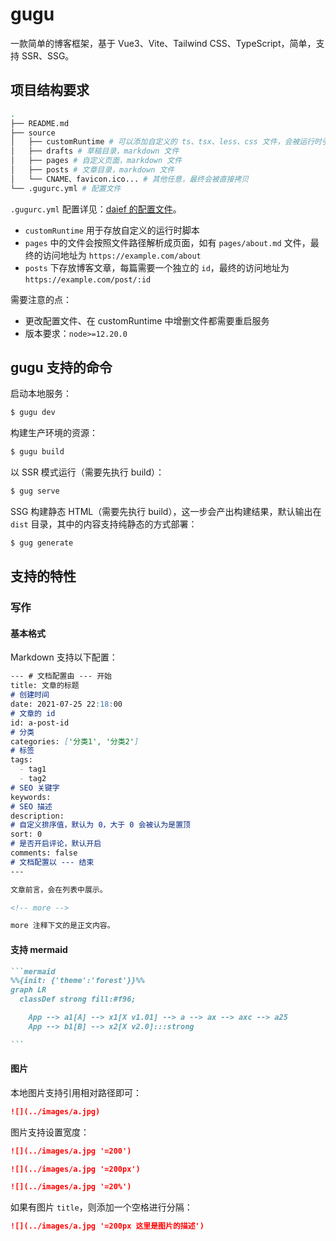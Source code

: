 # gugu

一款简单的博客框架，基于 Vue3、Vite、Tailwind CSS、TypeScript，简单，支持 SSR、SSG。

## 项目结构要求

```bash
.
├── README.md
├── source
│   ├── customRuntime # 可以添加自定义的 ts、tsx、less、css 文件，会被运行时引入
│   ├── drafts # 草稿目录，markdown 文件
│   ├── pages # 自定义页面，markdown 文件
│   ├── posts # 文章目录，markdown 文件
│   └── CNAME、favicon.ico... # 其他任意，最终会被直接拷贝
└── .gugurc.yml # 配置文件
```

`.gugurc.yml` 配置详见：[daief 的配置文件](../../.gugurc.yml)。

- `customRuntime` 用于存放自定义的运行时脚本
- `pages` 中的文件会按照文件路径解析成页面，如有 `pages/about.md` 文件，最终的访问地址为 `https://example.com/about`
- `posts` 下存放博客文章，每篇需要一个独立的 `id`，最终的访问地址为 `https://example.com/post/:id`

需要注意的点：

- 更改配置文件、在 customRuntime 中增删文件都需要重启服务
- 版本要求：`node>=12.20.0`

## gugu 支持的命令

启动本地服务：

```bash
$ gugu dev
```

构建生产环境的资源：

```bash
$ gugu build
```

以 SSR 模式运行（需要先执行 build）：

```bash
$ gug serve
```

SSG 构建静态 HTML（需要先执行 build），这一步会产出构建结果，默认输出在 `dist` 目录，其中的内容支持纯静态的方式部署：

```bash
$ gug generate
```

## 支持的特性

### 写作

#### 基本格式

Markdown 支持以下配置：

```md
--- # 文档配置由 --- 开始
title: 文章的标题
# 创建时间
date: 2021-07-25 22:18:00
# 文章的 id
id: a-post-id
# 分类
categories: ['分类1', '分类2']
# 标签
tags:
  - tag1
  - tag2
# SEO 关键字
keywords:
# SEO 描述
description:
# 自定义排序值，默认为 0，大于 0 会被认为是置顶
sort: 0
# 是否开启评论，默认开启
comments: false
# 文档配置以 --- 结束
---

文章前言，会在列表中展示。

<!-- more -->

more 注释下文的是正文内容。
```

#### 支持 mermaid

````md
```mermaid
%%{init: {'theme':'forest'}}%%
graph LR
  classDef strong fill:#f96;

	App --> a1[A] --> x1[X v1.01] --> a --> ax --> axc --> a25
	App --> b1[B] --> x2[X v2.0]:::strong

```
````

#### 图片

本地图片支持引用相对路径即可：

```md
![](../images/a.jpg)
```

图片支持设置宽度：

```md
![](../images/a.jpg '=200')

![](../images/a.jpg '=200px')

![](../images/a.jpg '=20%')
```

如果有图片 `title`，则添加一个空格进行分隔：

```md
![](../images/a.jpg '=200px 这里是图片的描述')
```
